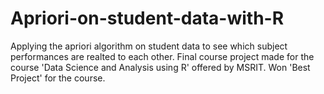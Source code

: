 # Apriori-on-student-data-with-R

Applying the apriori algorithm on student data to see which subject performances are realted to each other.
Final course project made for the course 'Data Science and Analysis using R' offered by MSRIT.
Won 'Best Project' for the course.

